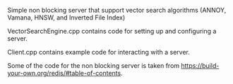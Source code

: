 Simple non blocking server that support vector search algorithms (ANNOY, Vamana, HNSW, and Inverted File Index)

VectorSearchEngine.cpp contains code for setting up and configuring a server.

Client.cpp contains example code for interacting with a server. 

Some of the code for the non blocking server is taken from https://build-your-own.org/redis/#table-of-contents. 

